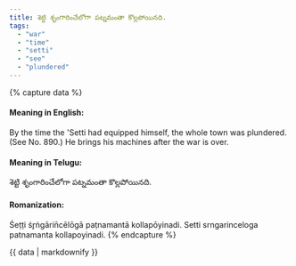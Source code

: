 ```yaml
---
title: శెట్టి శృంగారించేలోగా పట్నమంతా కొల్లపోయినది.
tags:
  - "war"
  - "time"
  - "setti"
  - "see"
  - "plundered"
---
```


{% capture data %}
#### Meaning in English:
By the time the 'Setti had equipped himself, the whole town was plundered.
(See No. 890.)
He brings his machines after the war is over.

#### Meaning in Telugu:
శెట్టి శృంగారించేలోగా పట్నమంతా కొల్లపోయినది.

#### Romanization:
Śeṭṭi śr̥ṅgārin̄cēlōgā paṭnamantā kollapōyinadi.
Setti srngarinceloga patnamanta kollapoyinadi.
{% endcapture %}

{{ data | markdownify }}

